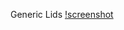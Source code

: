 Generic Lids
[!screenshot](https://github.com/nchlssmsn/diyjigs/blob/master/PDMS-Moulds/Generic/PDMS_mould_lids_fisheye_RevB.JPG)
